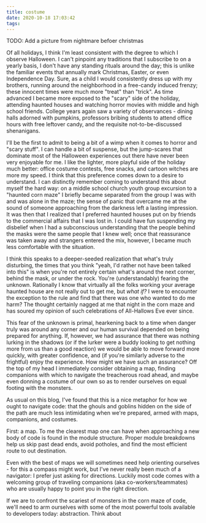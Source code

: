 ```yaml
---
title: costume
date: 2020-10-18 17:03:42
tags:
---
```


TODO:
Add a picture from nightmare befoer christmas

Of all holidays, I think I'm least consistent with the degree to which I observe Halloween. I can't pinpoint any traditions that I subscribe to on a yearly basis, I don't have any standing rituals around the day; this is unlike the familiar events that annually mark Christmas, Easter, or even Independence Day. Sure, as a child I would consistently dress up with my brothers, running around the neighborhood in a free-candy induced frenzy; these innocent times were much more "treat" than "trick". As time advanced I became more exposed to the "scary" side of the holiday, attending haunted houses and watching horror movies with middle and high school friends. College years again saw a variety of observances - dining halls adorned with pumpkins, professors bribing students to attend office hours with free leftover candy, and the requisite not-to-be-discussed shenanigans.

I'll be the first to admit to being a bit of a wimp when it comes to horror and "scary stuff". I can handle a bit of suspense, but the jump-scares that dominate most of the Halloween experiences out there have never been very enjoyable for me. I like the lighter, more playful side of the holiday much better: office costume contests, free snacks, and cartoon witches are more my speed. I think that this preference comes down to a desire to understand. I can distinctly remember coming to understand this about myself the hard way: on a middle school church youth group excursion to a "haunted corn maze" I briefly became separated from the group I was with and was alone in the maze; the sense of panic that overcame me at the sound of someone approaching from the darkness left a lasting impression. It was then that I realized that I preferred haunted houses put on by friends to the commercial affairs that I was lost in. I could have fun suspending my disbelief when I had a subconscious understanding that the people behind the masks were the same people that I knew well; once that reassurance was taken away and strangers entered the mix, however, I became much less comfortable with the situation.

I think this speaks to a deeper-seeded realization that what's truly disturbing, the times that you think "yeah, I'd rather not have been talked into this" is when you're not entirely certain what's around the next corner, behind the mask, or under the rock. You're (understandably) fearing the unknown. Rationally I know that virtually all the folks working your average haunted house are not really out to get me, but _what if?_ I were to encounter the exception to the rule and find that there was one who wanted to do me harm? The thought certainly nagged at me that night in the corn maze and has soured my opinion of such celebrations of All-Hallows Eve ever since.

This fear of the unknown is primal, hearkening back to a time when danger truly was around any corner and our human survival depended on being prepared for anything. If, however, we had assurance that there was nothing lurking in the shadows (or if the lurker were a buddy looking to get nothing more from us than a good reaction) we would be able to move forward more quickly, with greater confidence, and (if you're similarly adverse to the frightful) enjoy the experience. How might we have such an assurance? Off the top of my head I immediately consider obtaining a map, finding companions with which to navigate the treacherous road ahead, and maybe even donning a costume of our own so as to render ourselves on equal footing with the monsters. 

As usual on this blog, I've found that this is a nice metaphor for how we ought to navigate code: that the ghouls and goblins hidden on the side of the path are much less intimidating when we're prepared, armed with maps, companions, and costumes.

First: a map. To me the clearest map one can have when approaching a new body of code is found in the module structure. Proper module breakdowns help us skip past dead ends, avoid potholes, and find the most efficient route to out destination. 

Even with the best of maps we will sometimes need help orienting ourselves - for this a compass might work, but I've never really been much of a navigator: I prefer just asking for directions. Luckily most code comes with a welcoming group of traveling companions (aka co-workers/teammates) who are usually happy to point you in the right direction.

If we are to confront the scariest of monsters in the corn maze of code, we'll need to arm ourselves with some of the most powerful tools available to developers today: abstraction. Think about 

